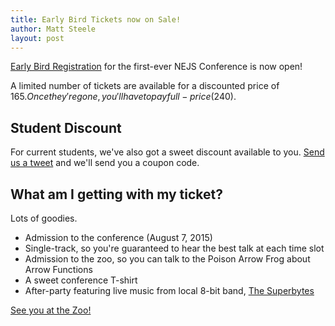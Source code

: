 ```yaml
---
title: Early Bird Tickets now on Sale!
author: Matt Steele
layout: post
---
```


[Early Bird Registration][link] for the first-ever NEJS Conference is now open!

A limited number of tickets are available for a discounted price of $165. Once they're gone, you'll have to pay full-price ($240).

## Student Discount

For current students, we've also got a sweet discount available to you. [Send us a tweet][tweet] and we'll send you a coupon code.

## What am I getting with my ticket?

Lots of goodies. 

* Admission to the conference (August 7, 2015)
* Single-track, so you're guaranteed to hear the best talk at each time slot
* Admission to the zoo, so you can talk to the Poison Arrow Frog about Arrow Functions
* A sweet conference T-shirt
* After-party featuring live music from local 8-bit band, [The Superbytes](https://thesuperbytes.bandcamp.com/)

[See you at the Zoo!][link]

[link]: https://nejsconf.com/register
[tweet]: https://twitter.com/intent/tweet?text=%40nejsconf%20Hook%20me%20up%20with%20the%20Student%20coupon%20code%20!